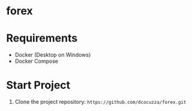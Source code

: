 # forex

# Requirements

* Docker (Desktop on Windows)
* Docker Compose

# Start Project

1. Clone the project repository:
    ```https://github.com/dcocuzza/forex.git ```